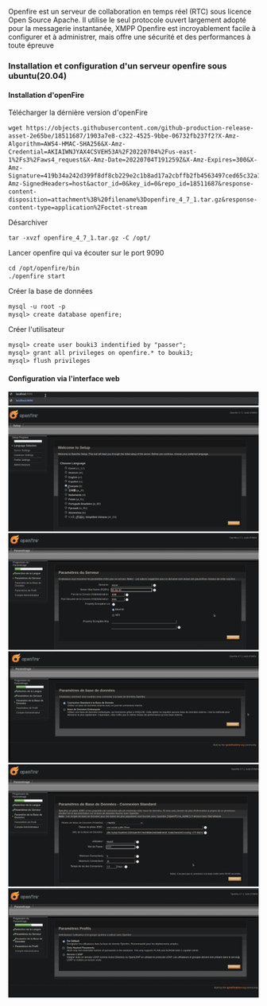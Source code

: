 
Openfire est un serveur de collaboration en temps réel (RTC) sous licence Open Source Apache. Il utilise le seul protocole ouvert largement adopté pour la messagerie instantanée, XMPP Openfire est incroyablement facile à configurer et à administrer, mais offre une sécurité et des performances à toute épreuve

### Installation et configuration d'un serveur openfire sous ubuntu(20.04)

#### Installation d'openFire

Télécharger la dérnière version d'openFire 
``` shell
wget https://objects.githubusercontent.com/github-production-release-asset-2e65be/18511687/1903a7e8-c322-4525-9bbe-06732fb237f2?X-Amz-Algorithm=AWS4-HMAC-SHA256&X-Amz-Credential=AKIAIWNJYAX4CSVEH53A%2F20220704%2Fus-east-1%2Fs3%2Faws4_request&X-Amz-Date=20220704T191259Z&X-Amz-Expires=300&X-Amz-Signature=419b34a242d399f8df8cb229e2c1b8ad17a2cbffb2fb4563497ced65c32a1bec&X-Amz-SignedHeaders=host&actor_id=0&key_id=0&repo_id=18511687&response-content-disposition=attachment%3B%20filename%3Dopenfire_4_7_1.tar.gz&response-content-type=application%2Foctet-stream
```
Désarchiver
``` shell
tar -xvzf openfire_4_7_1.tar.gz -C /opt/
```
Lancer openfire qui va écouter sur le port 9090
``` shell
cd /opt/openfire/bin
./openfire start
```
Créer la base de données

``` shell
mysql -u root -p
mysql> create database openfire;
```
Créer l'utilisateur 

``` shell
mysql> create user bouki3 indentified by "passer";
mysql> grant all privileges on openfire.* to bouki3;
mysql> flush privileges
```

#### Configuration via l'interface web

![photo](../../static/img/openfire1.png)
![photo](../../static/img/openfire2.png)
![photo](../../static/img/openfire3.png)
![photo](../../static/img/openfire4.png)
![photo](../../static/img/openfire5.png)
![photo](../../static/img/openfire6.png)

